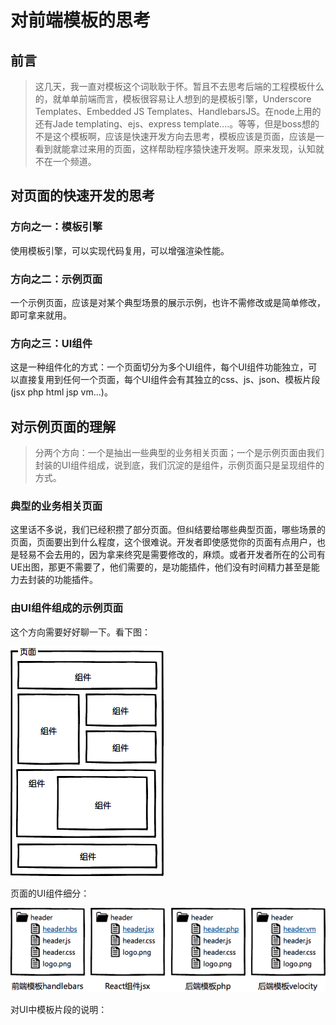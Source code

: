 # 对前端模板的思考

## 前言

> 这几天，我一直对模板这个词耿耿于怀。暂且不去思考后端的工程模板什么的，就单单前端而言，模板很容易让人想到的是模板引擎，Underscore Templates、Embedded JS Templates、HandlebarsJS。在node上用的还有Jade templating、ejs、express template....。等等，但是boss想的不是这个模板啊，应该是快速开发方向去思考，模板应该是页面，应该是一看到就能拿过来用的页面，这样帮助程序猿快速开发啊。原来发现，认知就不在一个频道。

## 对页面的快速开发的思考

### 方向之一：模板引擎

使用模板引擎，可以实现代码复用，可以增强渲染性能。

### 方向之二：示例页面

一个示例页面，应该是对某个典型场景的展示示例，也许不需修改或是简单修改，即可拿来就用。

### 方向之三：UI组件

这是一种组件化的方式：一个页面切分为多个UI组件，每个UI组件功能独立，可以直接复用到任何一个页面，每个UI组件会有其独立的css、js、json、模板片段(jsx php html jsp vm...)。

## 对示例页面的理解

> 分两个方向：一个是抽出一些典型的业务相关页面；一个是示例页面由我们封装的UI组件组成，说到底，我们沉淀的是组件，示例页面只是呈现组件的方式。

### 典型的业务相关页面

这里话不多说，我们已经积攒了部分页面。但纠结要给哪些典型页面，哪些场景的页面，页面要出到什么程度，这个很难说。开发者即使感觉你的页面有点用户，也是轻易不会去用的，因为拿来终究是需要修改的，麻烦。或者开发者所在的公司有UE出图，那更不需要了，他们需要的，是功能插件，他们没有时间精力甚至是能力去封装的功能插件。

### 由UI组件组成的示例页面

这个方向需要好好聊一下。看下图：

![page](../img/page.png)

页面的UI组件细分：

![templates](../img/templates.png)

对UI中模板片段的说明：


